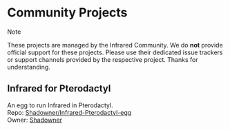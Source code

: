# Community Projects

> [!NOTE]
> These projects are managed by the Infrared Community.
> We do **not** provide official support for these projects.
> Please use their dedicated issue trackers or support channels provided by the respective project.
> Thanks for understanding.

## Infrared for Pterodactyl

An egg to run Infrared in Pterodactyl. \
Repo: [Shadowner/Infrared-Pterodactyl-egg](https://github.com/Shadowner/Infrared-Pterodactyl-egg) \
Owner: [Shadowner](https://github.com/Shadowner)
